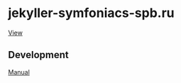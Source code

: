 # jekyller-symfoniacs-spb.ru #

[View](https://hanovruslan.github.io/jekyller-symcode-7-contemporary-frameworks)

## Development ##

[Manual](./README-manual.md)
